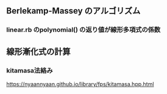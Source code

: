 ## Berlekamp-Massey のアルゴリズム

### linear.rb のpolynomial() の返り値が線形多項式の係数

## 線形漸化式の計算


### kitamasa法絡み

https://nyaannyaan.github.io/library/fps/kitamasa.hpp.html
